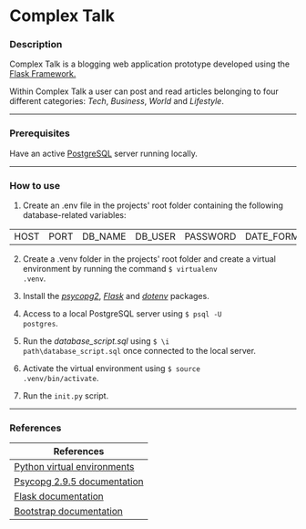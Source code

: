 # Complex Talk
<h3> Description </h3>
<p> 
  Complex Talk is a blogging web application prototype developed using the <a href="https://flask.palletsprojects.com/en/2.3.x/">Flask Framework.</a>
</p>
<p> 
  Within Complex Talk a user can post and read articles belonging to four different categories: <em>Tech</em>, <em>Business</em>, <em>World</em> and <em>Lifestyle</em>.
</p>
<hr>

<h3>Prerequisites</h3>
Have an active <a href="https://www.postgresql.org/" target="_blank">PostgreSQL</a> server running locally.
<hr>

<h3>How to use</h3>

1) Create an .env file in the projects' root folder containing the following database-related variables:

<table>
  <tr>
    <td>HOST</td>
    <td>PORT</td>
    <td>DB_NAME</td>
    <td>DB_USER</td>
    <td>PASSWORD</td>
    <td>DATE_FORMAT</td>
  </tr>
</table>

2) Create a .venv folder in the projects' root folder and create a virtual environment by running the command <code>$ virtualenv .venv</code>.

3) Install the <a href="https://pypi.org/project/psycopg2/" target="_blank"><em>psycopg2</em></a>, <a href="https://flask.palletsprojects.com/en/2.3.x/installation/" target="_blank"><em>Flask</em></a> and <a href="https://pypi.org/project/python-dotenv/" target="_blank"><em>dotenv</em></a> packages.
   
4) Access to a local PostgreSQL server using <code>$ psql -U postgres</code>.

5) Run the <em>database_script.sql</em> using <code>$ \i path\database_script.sql</code> once connected to the local server.

6) Activate the virtual environment using <code>$ source .venv/bin/activate</code>.

7) Run the <code>init.py</code> script.

<hr>
<h3>References</h3>
<table>
<thead>
  <tr>
    <th>References</th>
  </tr>
</thead>
<tbody>
  <tr>
    <td>
      <a href="https://book.pythontips.com/en/latest/virtual_environment.html" target="_blank">Python virtual environments</a>
    </td>
  </tr>
  <tr>
    <td>
      <a href="https://www.psycopg.org/docs/" target="_blank">Psycopg 2.9.5 documentation</a>
    </td>
  </tr>
  <tr>
    <td>
      <a href="https://flask.palletsprojects.com/en/2.3.x/" target="_blank">Flask documentation</a>
    </td>
  </tr>
  <tr>
    <td>
      <a href="https://getbootstrap.com/docs/5.3/getting-started/introduction/" target="_blank">Bootstrap documentation</a>
    </td>
  </tr>
 </tbody>
 </table>
